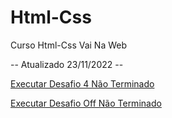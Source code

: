 # Html-Css
 Curso Html-Css Vai Na Web

 -- Atualizado 23/11/2022 --

 <a href="https://gustavos4ntos.github.io/Html-Css/Desafios/dsf4">Executar Desafio 4 Não Terminado</a>

 <a href="https://gustavos4ntos.github.io/Html-Css/Desafios/dsf">Executar Desafio Off Não Terminado</a>
